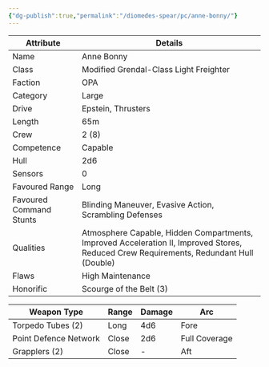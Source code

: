 ```yaml
---
{"dg-publish":true,"permalink":"/diomedes-spear/pc/anne-bonny/"}
---
```



| Attribute               | Details                                                                                                                                |
| ----------------------- | -------------------------------------------------------------------------------------------------------------------------------------- |
| Name                    | Anne Bonny                                                                                                                             |
| Class                   | Modified Grendal-Class Light Freighter                                                                                                 |
| Faction                 | OPA                                                                                                                                    |
| Category                | Large                                                                                                                                  |
| Drive                   | Epstein, Thrusters                                                                                                                     |
| Length                  | 65m                                                                                                                                    |
| Crew                    | 2 (8)                                                                                                                                  |
| Competence              | Capable                                                                                                                                |
| Hull                    | 2d6                                                                                                                                    |
| Sensors                 | 0                                                                                                                                      |
| Favoured Range          | Long                                                                                                                                   |
| Favoured Command Stunts | Blinding Maneuver, Evasive Action, Scrambling Defenses                                                                                 |
| Qualities               | Atmosphere Capable, Hidden Compartments, Improved Acceleration II, Improved Stores, Reduced Crew Requirements, Redundant Hull (Double) |
| Flaws                   | High Maintenance                                                                                                                       |
| Honorific               | Scourge of the Belt (3)                                                                                                                |

| Weapon Type           | Range | Damage | Arc           |
| --------------------- | ----- | ------ | ------------- |
| Torpedo Tubes (2)     | Long  | 4d6    | Fore          |
| Point Defence Network | Close | 2d6    | Full Coverage |
| Grapplers (2)         | Close | -      | Aft           |

